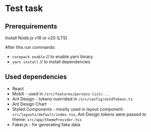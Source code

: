 # Test task

## Prerequirements
Install Node.js v18 or v20 (LTS)

After this run commands:
- `corepack enable` // to enable yarn binary
- `yarn install` // to install dependencies

## Used dependencies

- React
- MobX - used in `/src/features/persons-list/...`
- Ant Design - tokens overrided in `/src/config/antdTokens.ts`
- Ant Design Chart
- Styled Components - mostly used in layout component: `src/layouts/default/index.tsx`, Ant Design tokens were passed to theme: `src/app/themeProvider.tsx`
- Faker.js - for generating fake data
